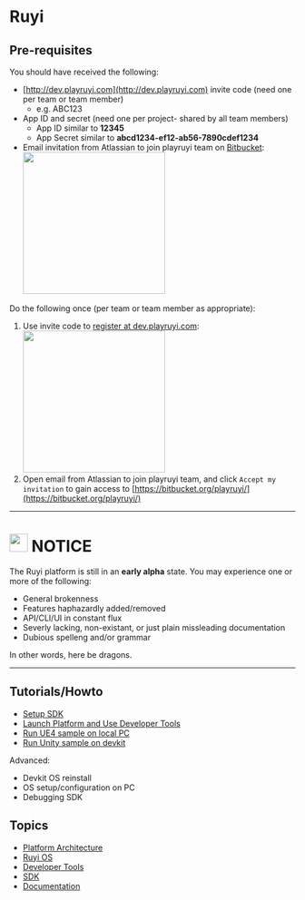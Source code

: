# Ruyi

## Pre-requisites

You should have received the following:

* [http://dev.playruyi.com](http://dev.playruyi.com) invite code (need one per team or team member)
	* e.g. ABC123
* App ID and secret (need one per project- shared by all team members)
	* App ID similar to __12345__
	* App Secret similar to __abcd1234-ef12-ab56-7890cdef1234__
* Email invitation from Atlassian to join playruyi team on [Bitbucket](https://bitbucket.org/):
	<img src="/img/bitbucket_invite.png" width="250"/>

Do the following once (per team or team member as appropriate):

1. Use invite code to [register at dev.playruyi.com](http://dev.playruyi.com/register):
<br/><img src="/img/devportal_register.png" width="250"/>
1. Open email from Atlassian to join playruyi team, and click `Accept my invitation` to gain access to [https://bitbucket.org/playruyi/](https://bitbucket.org/playruyi/)

---
# <img src="/img/warning.png" width="32" /> NOTICE
The Ruyi platform is still in an __early alpha__ state.
You may experience one or more of the following:

* General brokenness
* Features haphazardly added/removed
* API/CLI/UI in constant flux
* Severly lacking, non-existant, or just plain missleading documentation
* Dubious spelleng and/or grammar

In other words, here be dragons.

---	

## Tutorials/Howto

* [Setup SDK](tutorials/setup.md)
* [Launch Platform and Use Developer Tools](tutorials/layer0_devtools.md)
* [Run UE4 sample on local PC](tutorials/run_ue4_sample_pc.md)
* [Run Unity sample on devkit](tutorials/run_unity_sample_console.md)

Advanced:

* Devkit OS reinstall
* OS setup/configuration on PC
* Debugging SDK

## Topics

* [Platform Architecture](topics/layer0.md)
* [Ruyi OS](topics/os.md)
* [Developer Tools](topics/devtool.md)
* [SDK](topics/sdk.md)
* [Documentation](topics/docs.md)
